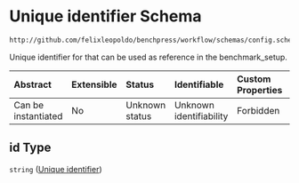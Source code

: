 # Unique identifier Schema

```txt
http://github.com/felixleopoldo/benchpress/workflow/schemas/config.schema.json#/definitions/gcastle_notears/properties/id
```

Unique identifier for that can be used as reference in the benchmark_setup.

| Abstract            | Extensible | Status         | Identifiable            | Custom Properties | Additional Properties | Access Restrictions | Defined In                                                       |
| :------------------ | :--------- | :------------- | :---------------------- | :---------------- | :-------------------- | :------------------ | :--------------------------------------------------------------- |
| Can be instantiated | No         | Unknown status | Unknown identifiability | Forbidden         | Allowed               | none                | [config.schema.json*](config.schema.json "open original schema") |

## id Type

`string` ([Unique identifier](config-definitions-gcastle_notears-item-properties-unique-identifier.md))

